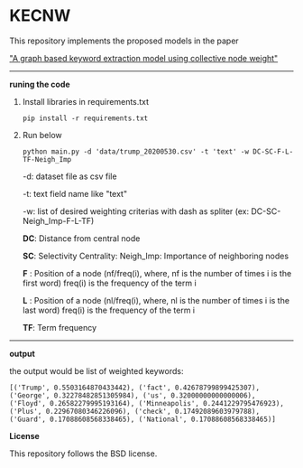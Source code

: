 # **KECNW**

This repository implements the proposed models in the paper 


<a href="https://www.sciencedirect.com/science/article/abs/pii/S0957417417308473" >"A graph based keyword extraction model using collective node weight"</a>

---
**runing the code**

1) Install libraries in requirements.txt 

    `pip install -r requirements.txt`


2) Run below 

   `python main.py -d 'data/trump_20200530.csv' -t 'text' -w DC-SC-F-L-TF-Neigh_Imp
`
   
  
   -d: dataset file as csv file
   
   -t: text field name like "text"
   
   -w: list of desired weighting criterias with dash as spliter (ex: DC-SC-Neigh_Imp-F-L-TF)
   
   **DC**: Distance from central node

   **SC**: Selectivity Centrality:
   Neigh_Imp: Importance of neighboring nodes

   **F** :  Position of a node (nf/freq(i), where, nf is the number of times i is the first word)
   freq(i) is the frequency of the term i

   **L** :  Position of a node (nl/freq(i), where, nl is the number of times i is the last word)
   freq(i) is the frequency of the term i

   **TF**: Term frequency

---



**output**


the output would be list of weighted keywords:

`
[('Trump', 0.5503164870433442), ('fact', 0.42678799899425307), ('George', 0.32278482851305984), ('us', 0.32000000000000006), ('Floyd', 0.26582279995193164), ('Minneapolis', 0.2441229795476923), ('Plus', 0.22967080346226096), ('check', 0.17492089603979788), ('Guard', 0.17088608568338465), ('National', 0.17088608568338465)]
`

**License**

This repository follows the BSD license.